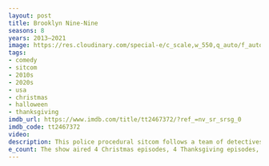 ```yaml
---
layout: post
title: Brooklyn Nine-Nine
seasons: 8
years: 2013–2021
image: https://res.cloudinary.com/special-e/c_scale,w_550,q_auto/f_auto/Series%20posters/Brooklyn_Nine-Nine.png
tags: 
- comedy
- sitcom
- 2010s
- 2020s
- usa
- christmas
- halloween
- thanksgiving
imdb_url: https://www.imdb.com/title/tt2467372/?ref_=nv_sr_srsg_0
imdb_code: tt2467372
video: 
description: This police procedural sitcom follows a team of detectives in the fictional 99th precinct of the NYPD, tackling both serious crimes and comedic mishaps.
e_count: The show aired 4 Christmas episodes, 4 Thanksgiving episodes, and 5 Halloween episodes.
---
```

